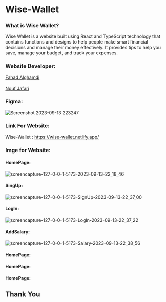 # Wise-Wallet

### What is Wise Wallet?

Wise Wallet is a website built using React and TypeScript technology that contains functions and designs to help people make smart financial decisions and manage their money effectively. It provides tips to help you save, manage your budget, and track your expenses.

### Website Developer:

<a href="https://github.com/fahadssgg">Fahad Alghamdi</a> <br/>                                       
<a href="https://github.com/noufjafari">Nouf Jafari</a>

### Figma:

![Screenshot 2023-09-13 223247](https://github.com/fahadssgg/Finel-project/assets/107389887/4dcc3ef4-d63a-421c-91a3-69d60dabf11a)

### Link For Website:
Wise-Wallet : <a href="https://wise-wallet.netlify.app/"> https://wise-wallet.netlify.app/ </a>
### Imge for Website:
#### HomePage:
![screencapture-127-0-0-1-5173-2023-09-13-22_18_46](https://github.com/fahadssgg/Finel-project/assets/107389887/e394492d-025b-48f4-8186-df0114c8d909)
#### SingUp:
![screencapture-127-0-0-1-5173-SignUp-2023-09-13-22_37_00](https://github.com/fahadssgg/Finel-project/assets/107389887/0ce7eb1b-8126-429b-81e1-c4cebdd8ede1)
#### LogIn:
![screencapture-127-0-0-1-5173-LogIn-2023-09-13-22_37_22](https://github.com/fahadssgg/Finel-project/assets/107389887/8b232d04-c0c8-4a05-9825-a63101f55baa)
#### AddSalary:
![screencapture-127-0-0-1-5173-Salary-2023-09-13-22_38_56](https://github.com/fahadssgg/Finel-project/assets/107389887/ae22da55-7238-48b6-8c78-e01bc2a47dc5)
#### HomePage:
#### HomePage:
#### HomePage:




## Thank You
